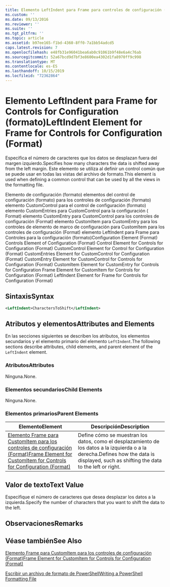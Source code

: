 ```yaml
---
title: Elemento LeftIndent para Frame para controles de configuración (Format) | Microsoft Docs
ms.custom: ''
ms.date: 09/13/2016
ms.reviewer: ''
ms.suite: ''
ms.tgt_pltfrm: ''
ms.topic: article
ms.assetid: b97ee165-f1bd-4360-8ff0-7a1bb54adcd5
caps.latest.revision: 7
ms.openlocfilehash: e48fb31e96041bea6ab0c91061b9f48e6a4c76ab
ms.sourcegitcommit: 52a67bcd9d7bf3e8600ea4302d1fa8970ff9c998
ms.translationtype: MT
ms.contentlocale: es-ES
ms.lasthandoff: 10/15/2019
ms.locfileid: "72362864"
---
```

# <a name="leftindent-element-for-frame-for-controls-for-configuration-format"></a><span data-ttu-id="5033c-102">Elemento LeftIndent para Frame for Controls for Configuration (formato)</span><span class="sxs-lookup"><span data-stu-id="5033c-102">LeftIndent Element for Frame for Controls for Configuration (Format)</span></span>

<span data-ttu-id="5033c-103">Especifica el número de caracteres que los datos se desplazan fuera del margen izquierdo.</span><span class="sxs-lookup"><span data-stu-id="5033c-103">Specifies how many characters the data is shifted away from the left margin.</span></span> <span data-ttu-id="5033c-104">Este elemento se utiliza al definir un control común que se puede usar en todas las vistas del archivo de formato.</span><span class="sxs-lookup"><span data-stu-id="5033c-104">This element is used when defining a common control that can be used by all the views in the formatting file.</span></span>

<span data-ttu-id="5033c-105">Elemento de configuración (formato) elementos del control de configuración (formato) para los controles de configuración (formato) elemento CustomControl para el control de configuración (formato) elemento CustomEntries para CustomControl para la configuración ( Format) elemento CustomEntry para CustomControl para los controles de configuración (Format) elemento CustomItem para CustomEntry para los controles de elemento de marco de configuración para CustomItem para los controles de configuración (Format) elemento LeftIndent para Frame para Controles para la configuración (formato)</span><span class="sxs-lookup"><span data-stu-id="5033c-105">Configuration Element (Format) Controls Element of Configuration (Format) Control Element for Controls for Configuration (Format) CustomControl Element for Control for Configuration (Format) CustomEntries Element for CustomControl for Configuration (Format) CustomEntry Element for CustomControl for Controls for Configuration (Format) CustomItem Element for CustomEntry for Controls for Configuration Frame Element for CustomItem for Controls for Configuration (Format) LeftIndent Element for Frame for Controls for Configuration (Format)</span></span>

## <a name="syntax"></a><span data-ttu-id="5033c-106">Sintaxis</span><span class="sxs-lookup"><span data-stu-id="5033c-106">Syntax</span></span>

```xml
<LeftIndent>CharactersToShift</LeftIndent>
```

## <a name="attributes-and-elements"></a><span data-ttu-id="5033c-107">Atributos y elementos</span><span class="sxs-lookup"><span data-stu-id="5033c-107">Attributes and Elements</span></span>

<span data-ttu-id="5033c-108">En las secciones siguientes se describen los atributos, los elementos secundarios y el elemento primario del elemento `LeftIndent`.</span><span class="sxs-lookup"><span data-stu-id="5033c-108">The following sections describe attributes, child elements, and parent element of the `LeftIndent` element.</span></span>

### <a name="attributes"></a><span data-ttu-id="5033c-109">Atributos</span><span class="sxs-lookup"><span data-stu-id="5033c-109">Attributes</span></span>

<span data-ttu-id="5033c-110">Ninguna.</span><span class="sxs-lookup"><span data-stu-id="5033c-110">None.</span></span>

### <a name="child-elements"></a><span data-ttu-id="5033c-111">Elementos secundarios</span><span class="sxs-lookup"><span data-stu-id="5033c-111">Child Elements</span></span>

<span data-ttu-id="5033c-112">Ninguna.</span><span class="sxs-lookup"><span data-stu-id="5033c-112">None.</span></span>

### <a name="parent-elements"></a><span data-ttu-id="5033c-113">Elementos primarios</span><span class="sxs-lookup"><span data-stu-id="5033c-113">Parent Elements</span></span>

|<span data-ttu-id="5033c-114">Elemento</span><span class="sxs-lookup"><span data-stu-id="5033c-114">Element</span></span>|<span data-ttu-id="5033c-115">Descripción</span><span class="sxs-lookup"><span data-stu-id="5033c-115">Description</span></span>|
|-------------|-----------------|
|[<span data-ttu-id="5033c-116">Elemento Frame para CustomItem para los controles de configuración (Format)</span><span class="sxs-lookup"><span data-stu-id="5033c-116">Frame Element for CustomItem for Controls for Configuration (Format)</span></span>](./frame-element-for-customitem-for-controls-for-configuration-format.md)|<span data-ttu-id="5033c-117">Define cómo se muestran los datos, como el desplazamiento de los datos a la izquierda o a la derecha.</span><span class="sxs-lookup"><span data-stu-id="5033c-117">Defines how the data is displayed, such as shifting the data to the left or right.</span></span>|

## <a name="text-value"></a><span data-ttu-id="5033c-118">Valor de texto</span><span class="sxs-lookup"><span data-stu-id="5033c-118">Text Value</span></span>

<span data-ttu-id="5033c-119">Especifique el número de caracteres que desea desplazar los datos a la izquierda.</span><span class="sxs-lookup"><span data-stu-id="5033c-119">Specify the number of characters that you want to shift the data to the left.</span></span>

## <a name="remarks"></a><span data-ttu-id="5033c-120">Observaciones</span><span class="sxs-lookup"><span data-stu-id="5033c-120">Remarks</span></span>

## <a name="see-also"></a><span data-ttu-id="5033c-121">Véase también</span><span class="sxs-lookup"><span data-stu-id="5033c-121">See Also</span></span>

[<span data-ttu-id="5033c-122">Elemento Frame para CustomItem para los controles de configuración (Format)</span><span class="sxs-lookup"><span data-stu-id="5033c-122">Frame Element for CustomItem for Controls for Configuration (Format)</span></span>](./frame-element-for-customitem-for-controls-for-configuration-format.md)

[<span data-ttu-id="5033c-123">Escribir un archivo de formato de PowerShell</span><span class="sxs-lookup"><span data-stu-id="5033c-123">Writing a PowerShell Formatting File</span></span>](./writing-a-powershell-formatting-file.md)
